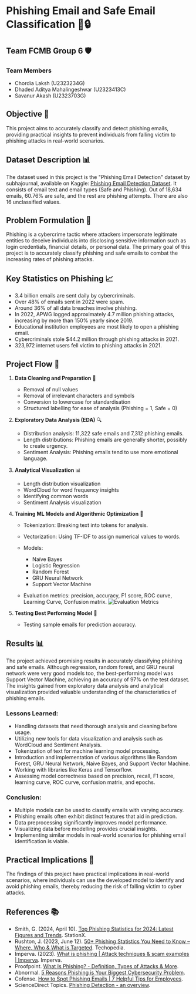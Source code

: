# Phishing Email and Safe Email Classification 📧🔒

## Team FCMB Group 6 🛡️

### Team Members 
- Chordia Laksh (U2323234G)
- Dhaded Aditya Mahalingeshwar (U2323413C)
- Savanur Akash (U2323703G)

## Objective 🎯
This project aims to accurately classify and detect phishing emails, providing practical insights to prevent individuals from falling victim to phishing attacks in real-world scenarios.

## Dataset Description 📊
The dataset used in this project is the "Phishing Email Detection" dataset by subhajournal, available on Kaggle: [Phishing Email Detection Dataset](https://www.kaggle.com/datasets/subhajournal/phishingemails). It consists of email text and email types (Safe and Phishing). Out of 18,634 emails, 60.76% are safe, and the rest are phishing attempts. There are also 16 unclassified values.

## Problem Formulation 🤔
Phishing is a cybercrime tactic where attackers impersonate legitimate entities to deceive individuals into disclosing sensitive information such as login credentials, financial details, or personal data. The primary goal of this project is to accurately classify phishing and safe emails to combat the increasing rates of phishing attacks.

## Key Statistics on Phishing 📈
- 3.4 billion emails are sent daily by cybercriminals.
- Over 48% of emails sent in 2022 were spam.
- Around 36% of all data breaches involve phishing.
- In 2022, APWG logged approximately 4.7 million phishing attacks, increasing by more than 150% yearly since 2019.
- Educational institution employees are most likely to open a phishing email.
- Cybercriminals stole $44.2 million through phishing attacks in 2021.
- 323,972 internet users fell victim to phishing attacks in 2021.

## Project Flow 🔄
1. **Data Cleaning and Preparation** 🧹
   - Removal of null values
   - Removal of irrelevant characters and symbols
   - Conversion to lowercase for standardisation
   - Structured labelling for ease of analysis (Phishing = 1, Safe = 0)

2. **Exploratory Data Analysis (EDA)** 🔍
   - Distribution analysis: 11,322 safe emails and 7,312 phishing emails.
   - Length distributions: Phishing emails are generally shorter, possibly to create urgency.
   - Sentiment Analysis: Phishing emails tend to use more emotional language.

3. **Analytical Visualization** 📊
   - Length distribution visualization
   - WordCloud for word frequency insights
   - Identifying common words
   - Sentiment Analysis visualization

4. **Training ML Models and Algorithmic Optimization** 🤖
   - Tokenization: Breaking text into tokens for analysis.
   - Vectorization: Using TF-IDF to assign numerical values to words.
   - Models:
      - Naïve Bayes
      - Logistic Regression
      - Random Forest
      - GRU Neural Network
      - Support Vector Machine
   
   - Evaluation metrics: precision, accuracy, F1 score, ROC curve, Learning Curve, Confusion matrix.
     ![Evaluation Metrics](https://github.com/adityamd1307/DSAI-Project-FCMB-team-6/assets/102379249/dd5608cd-7b06-45c8-b29f-cbfb04c49463)

5. **Testing Best Performing Model** 🧪
   - Testing sample emails for prediction accuracy.

## Results 📊
The project achieved promising results in accurately classifying phishing and safe emails. Although regression, random forest, and GRU neural network were very good models too, the best-performing model was Support Vector Machine, achieving an accuracy of 97% on the test dataset. The insights gained from exploratory data analysis and analytical visualization provided valuable understanding of the characteristics of phishing emails.

### Lessons Learned:
- Handling datasets that need thorough analysis and cleaning before usage.
- Utilizing new tools for data visualization and analysis such as WordCloud and Sentiment Analysis.
- Tokenization of text for machine learning model processing.
- Introduction and implementation of various algorithms like Random Forest, GRU Neural Network, Naive Bayes, and Support Vector Machine.
- Working with libraries like Keras and Tensorflow.
- Assessing model correctness based on precision, recall, F1 score, learning curve, ROC curve, confusion matrix, and epochs.

### Conclusion:
- Multiple models can be used to classify emails with varying accuracy.
- Phishing emails often exhibit distinct features that aid in prediction.
- Data preprocessing significantly improves model performance.
- Visualizing data before modelling provides crucial insights.
- Implementing similar models in real-world scenarios for phishing email identification is viable.

## Practical Implications 💼
The findings of this project have practical implications in real-world scenarios, where individuals can use the developed model to identify and avoid phishing emails, thereby reducing the risk of falling victim to cyber attacks.

## References 📚
- Smith, G. (2024, April 10). [Top Phishing Statistics for 2024: Latest Figures and Trends](Link). StationX.
- Rushton, J. (2023, June 12). [50+ Phishing Statistics You Need to Know – Where, Who & What is Targeted](https://www.techopedia.com/phishing-statistics). Techopedia.
- Imperva. (2023). [What is phishing | Attack techniques & scam examples | Imperva](https://www.imperva.com/learn/application-security/phishing-attack-scam/). Imperva.
- Proofpoint. [What Is Phishing? - Definition, Types of Attacks & More](https://www.proofpoint.com/us/threat-reference/phishing#:~:text=requires%20human%20defenses).
- Abnormal. [5 Reasons Phishing is Your Biggest Cybersecurity Problem](https://abnormalsecurity.com/blog/phishing-biggest-cybersecurity-problem).
- Cofense. [How to Spot Phishing Emails | 7 Helpful Tips for Employees](https://cofense.com/knowledge-center/how-to-spot-phishing/).
- ScienceDirect Topics. [Phishing Detection - an overview](https://www.sciencedirect.com/topics/computer-science/phishing-detection).
